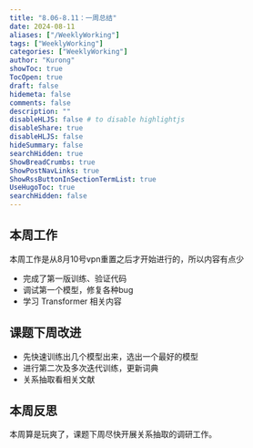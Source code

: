 ```yaml
---
title: "8.06-8.11：一周总结"
date: 2024-08-11
aliases: ["/WeeklyWorking"]
tags: ["WeeklyWorking"]
categories: ["WeeklyWorking"]
author: "Kurong"
showToc: true
TocOpen: true
draft: false
hidemeta: false
comments: false
description: ""
disableHLJS: false # to disable highlightjs
disableShare: true
disableHLJS: false
hideSummary: false
searchHidden: true
ShowBreadCrumbs: true
ShowPostNavLinks: true
ShowRssButtonInSectionTermList: true
UseHugoToc: true
searchHidden: false
---
```


## 本周工作

本周工作是从8月10号vpn重置之后才开始进行的，所以内容有点少

- 完成了第一版训练、验证代码
- 调试第一个模型，修复各种bug
- 学习 Transformer 相关内容



## 课题下周改进

- 先快速训练出几个模型出来，选出一个最好的模型
- 进行第二次及多次迭代训练，更新词典
- 关系抽取看相关文献



## 本周反思

本周算是玩爽了，课题下周尽快开展关系抽取的调研工作。
